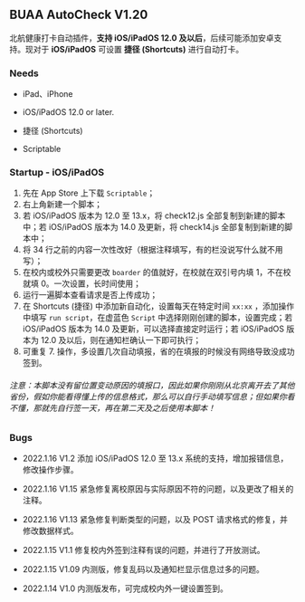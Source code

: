 ## BUAA AutoCheck V1.20

北航健康打卡自动插件，**支持 iOS/iPadOS 12.0 及以后**，后续可能添加安卓支持。现对于 **iOS/iPadOS** 可设置 **捷径 (Shortcuts)** 进行自动打卡。



### Needs

- iPad、iPhone

- iOS/iPadOS 12.0 or later.
- 捷径 (Shortcuts)
- Scriptable





### Startup - iOS/iPadOS

1. 先在 App Store 上下载 `Scriptable`；
2. 右上角新建一个脚本；
3. 若 iOS/iPadOS 版本为 12.0 至 13.x，将 check12.js 全部复制到新建的脚本中；若 iOS/iPadOS 版本为 14.0 及更新，将 check14.js 全部复制到新建的脚本中；
4. 将 34 行之前的内容一次性改好（根据注释填写，有的栏没说写什么就不用写）；
5. 在校内或校外只需要更改 `boarder` 的值就好，在校就在双引号内填 1，不在校就填 0。一次设置，长时间使用；
6. 运行一遍脚本查看请求是否上传成功；
7. 在 Shortcuts (捷径) 中添加新自动化，设置每天在特定时间 `xx:xx` ，添加操作中填写 `run script`，在虚蓝色 `Script` 中选择刚刚创建的脚本，设置完成；若 iOS/iPadOS 版本为 14.0 及更新，可以选择直接定时运行；若 iOS/iPadOS 版本为 12.0 及以后，则在通知栏确认一下即可执行；
8. 可重复 7. 操作，多设置几次自动填报，省的在填报的时候没有网络导致没成功签到。

###### 注意：本脚本没有留位置变动原因的填报口，因此如果你刚刚从北京离开去了其他省份，假如你能看得懂上传的信息格式，那么可以自行手动填写信息；但如果你看不懂，那就先自行签一天，再在第二天及之后使用本脚本！



### Bugs

- 2022.1.16 V1.2 添加 iOS/iPadOS 12.0 至 13.x 系统的支持，增加报错信息，修改操作步骤。



- 2022.1.16 V1.15 紧急修复离校原因与实际原因不符的问题，以及更改了相关的注释。



- 2022.1.16 V1.13 紧急修复判断类型的问题，以及 POST 请求格式的修复，并修改数据样式。



- 2022.1.15 V1.1 修复校内外签到注释有误的问题，并进行了开放测试。



- 2022.1.15 V1.09 内测版，修复乱码以及通知栏显示信息过多的问题。



- 2022.1.14 V1.0 内测版发布，可完成校内外一键设置签到。
